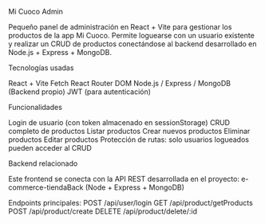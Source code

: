 Mi Cuoco Admin

Pequeño panel de administración en React + Vite para gestionar los productos de la app Mi Cuoco.
Permite loguearse con un usuario existente y realizar un CRUD de productos conectándose al backend desarrollado en Node.js + Express + MongoDB.

Tecnologías usadas

React + Vite
Fetch
React Router DOM
Node.js / Express / MongoDB (Backend propio)
JWT (para autenticación)

Funcionalidades

Login de usuario (con token almacenado en sessionStorage)
CRUD completo de productos
Listar productos
Crear nuevos productos
Eliminar productos
Editar productos
Protección de rutas: solo usuarios logueados pueden acceder al CRUD

Backend relacionado

Este frontend se conecta con la API REST desarrollada en el proyecto:
e-commerce-tiendaBack (Node + Express + MongoDB)

Endpoints principales:
POST /api/user/login
GET /api/product/getProducts
POST /api/product/create
DELETE /api/product/delete/:id